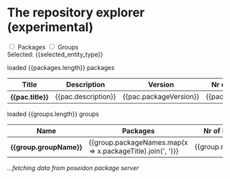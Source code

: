 # The repository explorer (experimental)

<script>
  Vue.createApp({
    data () {
     return {
        packages: null,
        groups: null,
        selected_entity_type: "packages"
      }
    },
    async mounted () {
      const response_pacs = await fetch("https://server.poseidon-adna.org/packages")
      const response_pacs_json = await response_pacs.json()
      const pacs = response_pacs_json.serverResponse.packageInfo
      const response_groups = await fetch("https://server.poseidon-adna.org/groups")
      const groups_json = await response_groups.json()
      const groups = groups_json.serverResponse.groupInfo
      console.log(groups)
      this.packages = pacs
      this.groups = groups
    }
  }).mount('#explorer');
</script>

<div id="explorer">
  
  <input type="radio" id="packages_radio" value="packages" v-model="selected_entity_type" />
  <label for="packages_radio">Packages</label>
  <input type="radio" id="groups_radio" value="groups" v-model="selected_entity_type" />
  <label for="groups_radio">Groups</label>
  
  <div>Selected: {{selected_entity_type}}</div>
  <div v-if="packages && selected_entity_type === 'packages'">
    <p>loaded {{packages.length}} packages</p>
    <table>
      <thead>
        <tr>
          <th>Title</th>
          <th>Description</th>
          <th>Version</th>
          <th>Nr of individuals</th>
        </tr>
      </thead>
      <tbody>
      <tr v-for="pac in packages">
        <th>{{pac.title}}</td>
        <td>{{pac.description}}</td>
        <td>{{pac.packageVersion}}</td>
        <td>{{pac.nrIndividuals}}</td>
      </tr>
      </tbody>
    </table>
  </div>
  <div v-else-if="groups && selected_entity_type === 'groups'">
    <p>loaded {{groups.length}} groups</p>
    <table>
      <thead>
        <tr>
          <th>Name</th>
          <th>Packages</th>
          <th>Nr of individuals</th>
        </tr>
      </thead>
      <tbody>
      <tr v-for="group in groups">
        <th>{{group.groupName}}</td>
        <td>{{group.packageNames.map(x => x.packageTitle).join(', ')}}</td>
        <td>{{group.nrIndividuals}}</td>
      </tr>
      </tbody>
    </table>
  </div>
  <div v-else><i>...fetching data from poseidon package server</i></div>
</div>